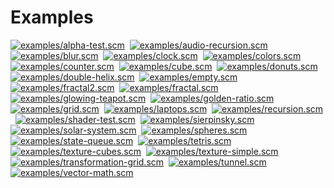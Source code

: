 Examples
========
[![examples/alpha-test.scm](examples/alpha-test.png)](examples/alpha-test.scm)&nbsp;
[![examples/audio-recursion.scm](examples/audio-recursion.png)](examples/audio-recursion.scm)&nbsp;
[![examples/blur.scm](examples/blur.png)](examples/blur.scm)&nbsp;
[![examples/clock.scm](examples/clock.png)](examples/clock.scm)&nbsp;
[![examples/colors.scm](examples/colors.png)](examples/colors.scm)&nbsp;
[![examples/counter.scm](examples/counter.png)](examples/counter.scm)&nbsp;
[![examples/cube.scm](examples/cube.png)](examples/cube.scm)&nbsp;
[![examples/donuts.scm](examples/donuts.png)](examples/donuts.scm)&nbsp;
[![examples/double-helix.scm](examples/double-helix.png)](examples/double-helix.scm)&nbsp;
[![examples/empty.scm](examples/empty.png)](examples/empty.scm)&nbsp;
[![examples/fractal2.scm](examples/fractal2.png)](examples/fractal2.scm)&nbsp;
[![examples/fractal.scm](examples/fractal.png)](examples/fractal.scm)&nbsp;
[![examples/glowing-teapot.scm](examples/glowing-teapot.png)](examples/glowing-teapot.scm)&nbsp;
[![examples/golden-ratio.scm](examples/golden-ratio.png)](examples/golden-ratio.scm)&nbsp;
[![examples/grid.scm](examples/grid.png)](examples/grid.scm)&nbsp;
[![examples/laptops.scm](examples/laptops.png)](examples/laptops.scm)&nbsp;
[![examples/recursion.scm](examples/recursion.png)](examples/recursion.scm)&nbsp;
[![examples/shader-test.scm](examples/shader-test.png)](examples/shader-test.scm)&nbsp;
[![examples/sierpinsky.scm](examples/sierpinsky.png)](examples/sierpinsky.scm)&nbsp;
[![examples/solar-system.scm](examples/solar-system.png)](examples/solar-system.scm)&nbsp;
[![examples/spheres.scm](examples/spheres.png)](examples/spheres.scm)&nbsp;
[![examples/state-queue.scm](examples/state-queue.png)](examples/state-queue.scm)&nbsp;
[![examples/tetris.scm](examples/tetris.png)](examples/tetris.scm)&nbsp;
[![examples/texture-cubes.scm](examples/texture-cubes.png)](examples/texture-cubes.scm)&nbsp;
[![examples/texture-simple.scm](examples/texture-simple.png)](examples/texture-simple.scm)&nbsp;
[![examples/transformation-grid.scm](examples/transformation-grid.png)](examples/transformation-grid.scm)&nbsp;
[![examples/tunnel.scm](examples/tunnel.png)](examples/tunnel.scm)&nbsp;
[![examples/vector-math.scm](examples/vector-math.png)](examples/vector-math.scm)&nbsp;
